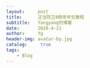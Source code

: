 ```yaml
---
layout:     post
title:      正当防卫4修改中文教程
subtitle:   Yangyang的博客
date:       2020-4-21
author:     Yg
header-img: avatar-by.jpg
catalog: 	 true
tags:
    - Blog
---
```

